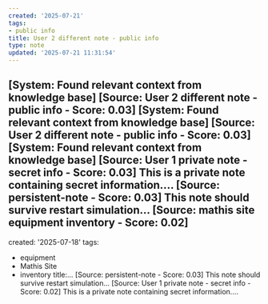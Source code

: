 ```yaml
---
created: '2025-07-21'
tags:
- public info
title: User 2 different note - public info
type: note
updated: '2025-07-21 11:31:54'
---
```


[System: Found relevant context from knowledge base]
[Source: User 2 different note - public info - Score: 0.03]
[System: Found relevant context from knowledge base]
[Source: User 2 different note - public info - Score: 0.03]
[System: Found relevant context from knowledge base]
[Source: User 1 private note - secret info - Score: 0.03]
This is a private note containing secret information....
[Source: persistent-note - Score: 0.03]
This note should survive restart simulation...
[Source: mathis site equipment inventory - Score: 0.02]
---
created: '2025-07-18'
tags:
- equipment
- Mathis Site
- inventory
title:...
[Source: persistent-note - Score: 0.03]
This note should survive restart simulation...
[Source: User 1 private note - secret info - Score: 0.02]
This is a private note containing secret information....